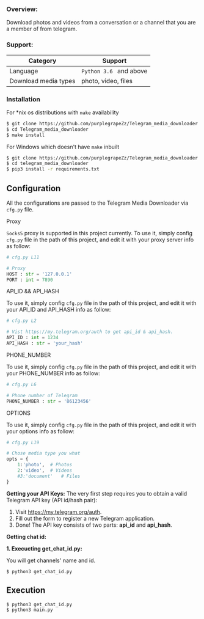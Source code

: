 ### Overview:
Download photos and videos from a conversation or a channel that you are a member of from telegram.

### Support:
| Category             | Support                 |
| -------------------- | ----------------------- |
| Language             | `Python 3.6 ` and above |
| Download media types | photo, video, files     |

### Installation

For *nix os distributions with `make` availability
```sh
$ git clone https://github.com/purplegrapeZz/Telegram_media_downloader.git
$ cd Telegram_media_downloader
$ make install
```
For Windows which doesn't have `make` inbuilt 
```sh
$ git clone https://github.com/purplegrapeZz/Telegram_media_downloader.git
$ cd telegram_media_downloader
$ pip3 install -r requirements.txt
```

## Configuration 

All the configurations are  passed to the Telegram Media Downloader via `cfg.py` file.

Proxy

`Socks5` proxy is supported in this project currently. To use it, simply config `cfg.py` file in the path of this project, and edit it with your proxy server info as follow:

```cfg.py
# cfg.py L11

# Proxy
HOST : str = '127.0.0.1'
PORT : int = 7890
```

API_ID && API_HASH

To use it, simply config `cfg.py` file in the path of this project, and edit it with your API_ID and API_HASH info as follow:

```cfg.py
# cfg.py L2

# Vist https://my.telegram.org/auth to get api_id & api_hash.
API_ID : int = 1234
API_HASH : str = 'your_hash'
```

PHONE_NUMBER

To use it, simply config `cfg.py` file in the path of this project, and edit it with your PHONE_NUMBER info as follow:

```cfg.py
# cfg.py L6

# Phone number of Telegram
PHONE_NUMBER : str = '86123456'
```

OPTIONS

To use it, simply config `cfg.py` file in the path of this project, and edit it with your options info as follow:

```cfg.py
# cfg.py L19

# Chose media type you what
opts = {
	1:'photo',	# Photos
	2:'video',	# Videos
	#3:'document'	# Files
}
```



**Getting your API Keys:**
The very first step requires you to obtain a valid Telegram API key (API id/hash pair):
1.  Visit  https://my.telegram.org/auth.
2.  Fill out the form to register a new Telegram application. 
3.  Done! The API key consists of two parts:  **api_id**  and  **api_hash**.


**Getting chat id:**

**1. Execucting  get_chat_id.py:**

You will get channels' name and id.

`$ python3 get_chat_id.py`

## Execution
```sh
$ python3 get_chat_id.py
$ python3 main.py
```